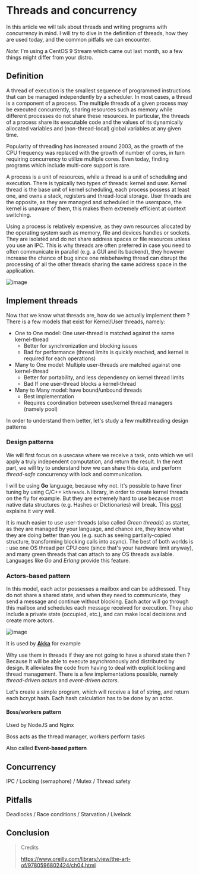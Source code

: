 # Threads and concurrency

In this article we will talk about threads and writing programs with concurrency in mind. I will try to dive in the definition of threads, how they are used today, and the common pitfalls we can encounter.

*Note:* I'm using a CentOS 9 Stream which came out last month, so a few things might differ from your distro.

## Definition

A thread of execution is the smallest sequence of programmed instructions that can be managed independently by a scheduler. In most cases, a thread is a component of a process. The multiple threads of a given process may be executed concurrently, sharing resources such as memory while different processes do not share these resources. In particular, the threads of a process share its executable code and the values of its dynamically allocated variables and (non-thread-local) global variables at any given time.

Popularity of threading has increased around 2003, as the growth of the CPU frequency was replaced with the growth of number of cores, in turn requiring concurrency to utilize multiple cores. Even today, finding programs which include multi-core support is rare.

A process is a unit of resources, while a thread is a unit of scheduling and execution. There is typically two types of threads: kernel and user. Kernel thread is the base unit of kernel scheduling, each process possess at least one, and owns a stack, registers and thread-local storage. User threads are the opposite, as they are managed and scheduled in the userspace, the kernel is unaware of them, this makes them extremely efficient at context switching.

Using a process is relatively expensive, as they own resources allocated by the operating system such as memory, file and devices handles or sockets. They are isolated and do not share address spaces or file resources unless you use an IPC. This is why threads are often preferred in case you need to often communicate in parallel (e.g. a GUI and its backend), they however increase the chance of bug since one misbehaving thread can disrupt the processing of all the other threads sharing the same address space in the application.

![image](https://user-images.githubusercontent.com/72258375/148702658-336a4ed9-9e4a-4554-a1b5-c70849759ea4.png)

## Implement threads

Now that we know what threads are, how do we actually implement them ? There is a few models that exist for Kernel/User threads, namely:
- One to One model: One user-thread is matched against the same kernel-thread
  - Better for synchronization and blocking issues
  - Bad for performance (thread limits is quickly reached, and kernel is required for each operations)
- Many to One model: Multiple user-threads are matched against one kernel-thread
  - Better for portability, and less dependency on kernel thread limits
  - Bad If one user-thread blocks a kernel-thread
- Many to Many model: have bound/unbound threads
  - Best implementation 
  - Requires coordination between user/kernel thread managers (namely pool)

In order to understand them better, let's study a few multithreading design patterns

### Design patterns

We will first focus on a usecase where we receive a task, onto which we will apply a truly independent computation, and return the result. In the next part, we will try to understand how we can share this data, and perform *thread-safe* concurrency with lock and communication.

I will be using **Go** language, because why not. It's possible to have finer tuning by using C/C++ `kthreads.h` library, in order to create kernel threads on the fly for example. But they are extremely hard to use because most native data structures (e.g. Hashes or Dictionaries) will break. This [post](https://stackoverflow.com/questions/15983872/difference-between-user-level-and-kernel-supported-threads) explains it very well.

It is much easier to use user-threads (also called *Green threads*) as starter, as they are managed by your language, and chance are, they know what they are doing better than you (e.g. such as seeing partially-copied structure, transforming blocking calls into async). The best of both worlds is : use one OS thread per CPU core (since that's your hardware limit anyway), and many green threads that can attach to any OS threads available. Languages like *Go* and *Erlang* provide this feature.

### Actors-based pattern

In this model, each actor possesses a mailbox and can be addressed. They do not share a shared state, and when they need to communicate, they send a message and continue without blocking. Each actor will go through this mailbox and schedules each message received for execution. They also include a private state (occupied, etc.), and can make local decisions and create more actors.

![image](https://user-images.githubusercontent.com/72258375/148783212-fb69d9f0-3208-4a3a-a5bf-415b53ce3b9a.png)

It is used by [**Akka**](https://doc.akka.io/docs/akka/current/typed/guide/actors-intro.html) for example

Why use them in threads if they are not going to have a shared state then ? Because It will be able to execute asynchronously and distributed by design. It alleviates the code from having to deal with explicit locking and thread management. There is a few implementations possible, namely *thread-driven actors* and *event-driven actors*.

Let's create a simple program, which will receive a list of string, and return each bcrypt hash. Each hash calculation has to be done by an actor.





#### Boss/workers pattern

Used by NodeJS and Nginx

Boss acts as the thread manager, workers perform tasks

Also called **Event-based pattern**

## Concurrency

IPC / Locking (semaphore) / Mutex / Thread safety

## Pitfalls

Deadlocks / Race conditions / Starvation / Livelock

## Conclusion


> Credits
>
> https://www.oreilly.com/library/view/the-art-of/9780596802424/ch04.html
> 
> 
> 
> 
> 
> 
> 
> 
> 
> 
> 
> 
> 
> 
